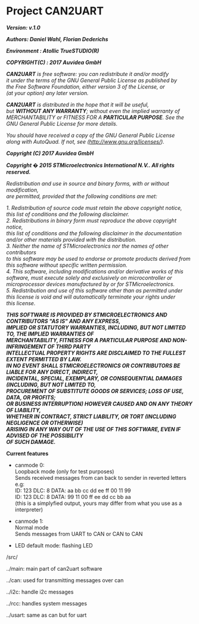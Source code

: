 # Project CAN2UART <br /> 


***Version: v.1.0*** <br />

***Authors: Daniel Wahl, Florian Dederichs*** <br />

***Environment  : Atollic TrueSTUDIO(R)*** <br />

***COPYRIGHT(C) : 2017 Auvidea GmbH*** <br />
   
   ***CAN2UART** is free software: you can redistribute it and/or modify* <br />
   *it under the terms of the GNU General Public License as published by* <br />
   *the Free Software Foundation, either version 3 of the License, or* <br />
   *(at your option) any later version.* <br />
   
   ***CAN2UART** is distributed in the hope that it will be useful,* <br />
   *but **WITHOUT ANY WARRANTY**; without even the implied warranty of* <br />
   *MERCHANTABILITY or FITNESS FOR A **PARTICULAR PURPOSE**.  See the* <br />
   *GNU General Public License for more details.* <br />
   
   *You should have received a copy of the GNU General Public License* <br />
   *along with AutoQuad.  If not, see (http://www.gnu.org/licenses/).* <br />
   
   ***Copyright (C) 2017 Auvidea GmbH*** <br />
   
   
   ***Copyright � 2015 STMicroelectronics International N.V.. All rights reserved.*** <br />

   *Redistribution and use in source and binary forms, with or without modification,* <br />
   *are permitted, provided that the following conditions are met:* <br />

   *1.	Redistribution of source code must retain the above copyright notice,* <br />
        *this list of conditions and the following disclaimer.* <br />
   *2.	Redistributions in binary form must reproduce the above copyright notice,* <br />
        *this list of conditions and the following disclaimer in the documentation* <br />
        *and/or other materials provided with the distribution.* <br />
   *3.	Neither the name of STMicroelectronics nor the names of other contributors* <br />
        *to this software may be used to endorse or promote products derived from* <br />
        *this software without specific written permission.* <br />
   *4.	This software, including modifications and/or derivative works of this* <br />
        *software, must execute solely and exclusively on microcontroller or* <br />
        *microprocessor devices manufactured by or for STMicroelectronics.* <br />
   *5.	Redistribution and use of this software other than as permitted under* <br />
        *this license is void and will automatically terminate your rights under* <br />
        *this license.* <br />

   ***THIS SOFTWARE IS PROVIDED BY STMICROELECTRONICS AND CONTRIBUTORS "AS IS" AND ANY EXPRESS,*** <br />
   ***IMPLIED OR STATUTORY WARRANTIES, INCLUDING, BUT NOT LIMITED TO, THE IMPLIED WARRANTIES OF*** <br />
   ***MERCHANTABILITY, FITNESS FOR A PARTICULAR PURPOSE AND NON-INFRINGEMENT OF THIRD PARTY*** <br />
   ***INTELLECTUAL PROPERTY RIGHTS ARE DISCLAIMED TO THE FULLEST EXTENT PERMITTED BY LAW.*** <br />
   ***IN NO EVENT SHALL STMICROELECTRONICS OR CONTRIBUTORS BE LIABLE FOR ANY DIRECT, INDIRECT,*** <br />
   ***INCIDENTAL, SPECIAL, EXEMPLARY, OR CONSEQUENTIAL DAMAGES (INCLUDING, BUT NOT LIMITED TO,*** <br />
   ***PROCUREMENT OF SUBSTITUTE GOODS OR SERVICES; LOSS OF USE, DATA, OR PROFITS;*** <br />
   ***OR BUSINESS INTERRUPTION) HOWEVER CAUSED AND ON ANY THEORY OF LIABILITY,*** <br />
   ***WHETHER IN CONTRACT, STRICT LIABILITY, OR TORT (INCLUDING NEGLIGENCE OR OTHERWISE)*** <br />
   ***ARISING IN ANY WAY OUT OF THE USE OF THIS SOFTWARE, EVEN IF ADVISED OF THE POSSIBILITY*** <br />
   ***OF SUCH DAMAGE.*** <br />
   
  **Current features** <br />
  - canmode 0: <br />
    Loopback mode (only for test purposes) <br />
    Sends received messages from can back to sender in reverted letters <br />
    e.g: <br />
    ID: 123 DLC: 8 DATA: aa bb cc dd ee ff 00 11 99 <br />
    ID: 123 DLC: 8 DATA: 99 11 00 ff ee dd cc bb aa <br />
    (this is a simplyfied output, yours may differ from what you use as a interpreter) <br />
    
 - canmode 1: <br />
    Normal mode <br />
    Sends messages from UART to CAN or CAN to CAN<br />
    
 - LED default mode: flashing LED <br /> 

  /src/ <br />

  ../main: main part of can2uart software <br />

  ../can: used for transmitting messages over can <br />

  ../i2c: handle i2c messages <br />

  ../rcc: handles system messages <br />

  ../usart: same as can but for uart <br />




